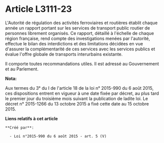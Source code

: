 # Article L3111-23

L'Autorité de régulation des activités ferroviaires et routières établit chaque année un rapport portant sur les services de
transport public routier de personnes librement organisés. Ce rapport, détaillé à l'échelle de chaque région française, rend
compte des investigations menées par l'autorité, effectue le bilan des interdictions et des limitations décidées en vue
d'assurer la complémentarité de ces services avec les services publics et évalue l'offre globale de transports interurbains
existante. 

Il comporte toutes recommandations utiles. Il est adressé au Gouvernement et au Parlement.

**Nota:**

Aux termes du 3° du I de l'article 18 de la loi n° 2015-990 du 6 août 2015, ces dispositions entrent en vigueur à une date
fixée par décret, au plus tard le premier jour du troisième mois suivant la publication de ladite loi. Le décret n° 2015-1266
du 13 octobre 2015 a fixé cette date au 15 octobre 2015.

**Liens relatifs à cet article**

	**Créé par**:

	  - Loi n°2015-990 du 6 août 2015 - art. 5 (V)
